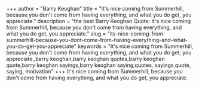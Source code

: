 +++
author = "Barry Keoghan"
title = "It's nice coming from Summerhill, because you don't come from having everything, and what you do get, you appreciate."
description = "the best Barry Keoghan Quote: It's nice coming from Summerhill, because you don't come from having everything, and what you do get, you appreciate."
slug = "its-nice-coming-from-summerhill-because-you-dont-come-from-having-everything-and-what-you-do-get-you-appreciate"
keywords = "It's nice coming from Summerhill, because you don't come from having everything, and what you do get, you appreciate.,barry keoghan,barry keoghan quotes,barry keoghan quote,barry keoghan sayings,barry keoghan saying,quotes, sayings,quote, saying, motivation"
+++
It's nice coming from Summerhill, because you don't come from having everything, and what you do get, you appreciate.
